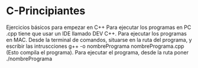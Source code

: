 # C-Principiantes
Ejercicios básicos para empezar en C++
Para ejecutar los programas en PC .cpp tiene que usar un IDE llamado DEV C++.
Para ejecutar los programas en MAC. Desde la terminal de comandos, situarse en la ruta del programa, y escribir las 
intruscciones g++ -o nombrePrograma nombrePrograma.cpp (Esto compila el programa).
Para ejecutar el programa, desde la ruta poner ./nombrePrograma


